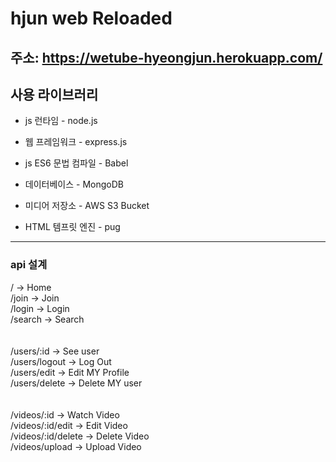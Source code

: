 # hjun web Reloaded

## 주소: https://wetube-hyeongjun.herokuapp.com/

## 사용 라이브러리

- js 런타임 - node.js
- 웹 프레임워크 - express.js
- js ES6 문법 컴파일 - Babel

- 데이터베이스 - MongoDB
- 미디어 저장소 - AWS S3 Bucket
- HTML 템프릿 엔진 - pug

---

### api 설계

/ -> Home <br>
/join -> Join <br>
/login -> Login <br>
/search -> Search <br>
<br> <br>
/users/:id -> See user <br>
/users/logout -> Log Out <br>
/users/edit -> Edit MY Profile<br>
/users/delete -> Delete MY user <br>
<br><br>
/videos/:id -> Watch Video<br>
/videos/:id/edit -> Edit Video<br>
/videos/:id/delete -> Delete Video<br>
/videos/upload -> Upload Video<br>
